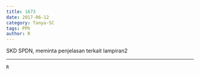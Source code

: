 ```yaml
---
title: 1673
date: 2017-06-12
category: Tanya-SC
tags: PPh
author: R
---
```


SKD SPDN, meminta penjelasan terkait lampiran2

---



`R`
